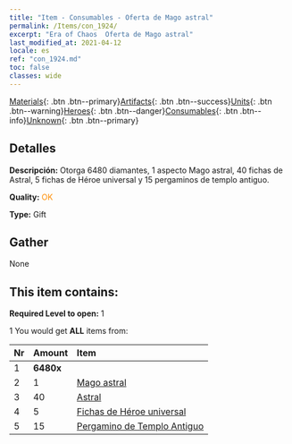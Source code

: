```yaml
---
title: "Item - Consumables - Oferta de Mago astral"
permalink: /Items/con_1924/
excerpt: "Era of Chaos  Oferta de Mago astral"
last_modified_at: 2021-04-12
locale: es
ref: "con_1924.md"
toc: false
classes: wide
---
```

 [Materials](/es/Items/){: .btn .btn--primary}[Artifacts](/es/Items/Artifacts/){: .btn .btn--success}[Units](/es/Items/Units/){: .btn .btn--warning}[Heroes](/es/Items/Heroes/){: .btn .btn--danger}[Consumables](/es/Items/Consumables/){: .btn .btn--info}[Unknown](/es/Items/Unknown/){: .btn .btn--primary}

## Detalles
 **Descripción:** Otorga 6480 diamantes, 1 aspecto Mago astral, 40 fichas de Astral, 5 fichas de Héroe universal y 15 pergaminos de templo antiguo.

 **Quality:** <span style="color: #FF8C00">OK</span>

 **Type:** Gift

## Gather

  None

## This item contains:

 **Required Level to open:** 1

 1 You would get **ALL** items  from:

  | Nr | Amount |     Item    |
  |:---|:-------|:------------|
  | 1 |  **6480x** | <i class="fas fa-gem"/> |  | 
  | 2 | 1 | [Mago astral](/es/Items/con_1067/) | 
  | 3 | 40 | [Astral](/es/Items/her_388/) | 
  | 4 | 5 | [Fichas de Héroe universal](/es/Items/her_358/) | 
  | 5 | 15 | [Pergamino de Templo Antiguo](/es/Items/con_697/) | 
